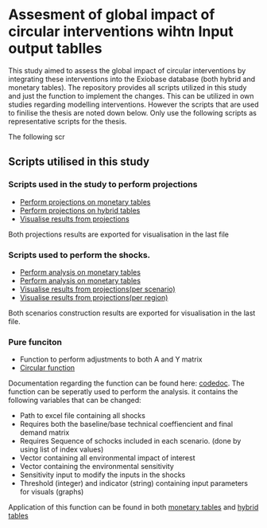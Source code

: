 # Assesment of global impact of circular interventions wihtn Input output tablles 
This study aimed to assess the global impact of circular interventions by integrating these interventions into the Exiobase database (both hybrid and monetary tables). The repository provides all scripts utilized in this study and just the function to implement the changes. This can be utilized in own studies regarding modelling interventions. However the scripts that are used to finilise the thesis are noted down below. Only use the following scripts as representative scripts for the thesis.

The following scr

## Scripts utilised in this study
### Scripts used in the study to perform projections
- [Perform projections on monetary tables](baseline2050.py)
- [Perform projections on hybrid tables](baselinehybrid2050.py)
- [Visualise results from projections](visual_projections.py)

Both projections results are exported for visualisation in the last file 

### Scripts used to perform the shocks.
- [Perform analysis on monetary tables](function_monetary.py)
- [Perform analysis on monetary tables](function_hybrid.py)
- [Visualise results from projections(per scenario)](visual_stacked.py)
- [Visualise results from projections(per region)](visuals.py)

Both scenarios construction results are exported for visualisation in the last file.

### Pure funciton
- Function to perform adjustments to both A and Y matrix
- [Circular function](cirk_func.py)

Documentation regarding the function can be found here: [codedoc](api.html). The function can be seperatly used to perform the analysis. 
it contains the following variables that can be changed:
- Path to excel file containing all shocks 
- Requires both the baseline/base technical coeffiencient and final demand matrix
- Requires Sequence of schocks included in each scenario. (done by using list of index values)
- Vector containing all environmental impact of interest
- Vector containing the environmental sensitivity
- Sensitivity input to modify the inputs in the shocks
- Threshold (integer) and indicator (string) containing input parameters for visuals (graphs)

Application of this function can be found in both [monetary tables](function_monetary.py) and [hybrid tables](function_hybrid.py)
 
